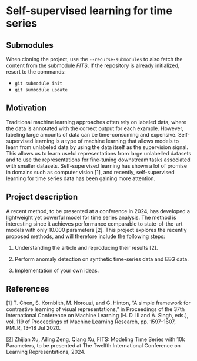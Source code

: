 # Self-supervised learning for time series

## Submodules

When cloning the project, use the `--recurse-submodules` to also fetch the content from the submodule *FITS*. If the repository is already initialized, resort to the commands:  
- `git submodule init`
- `git sumbodule update`

## Motivation

Traditional machine learning approaches often rely on labeled data, where the data is annotated with the correct output for each example. However, labeling large amounts of data can be time-consuming and expensive. Self-supervised learning is a type of machine learning that allows models to learn from unlabeled data by using the data itself as the supervision signal. This allows us to learn useful representations from large unlabelled datasets and to use the representations for fine-tuning downstream tasks associated with smaller datasets.
Self-supervised learning has shown a lot of promise in domains such as computer vision [1], and recently, self-supervised learning for time series data has been gaining more attention.

## Project description

A recent method, to be presented at a conference in 2024, has developed a lightweight yet powerful model for time series analysis. The method is interesting since it achieves performance comparable to state-of-the-art models with only 10.000 parameters [2].
This project explores the recently proposed methods, and will therefore include the following steps:

1. Understanding the article and reproducing their results [2].

2. Perform anomaly detection on synthetic time-series data and EEG data.

3. Implementation of your own ideas.

## References

[1] T. Chen, S. Kornblith, M. Norouzi, and G. Hinton, “A simple framework for contrastive learning of visual representations,” in Proceedings of the 37th International Conference on Machine Learning (H. D. III and A. Singh, eds.), vol. 119 of Proceedings of Machine Learning Research, pp. 1597–1607, PMLR, 13–18 Jul 2020.

[2] Zhijian Xu, Ailing Zeng, Qiang Xu, FITS: Modeling Time Series with 10k Parameters, to be presented at The Twelfth International Conference on Learning Representations, 2024.
